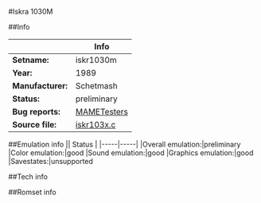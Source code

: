 #Iskra 1030M

##Info

||Info|
|-----|-----|
|**Setname:**|iskr1030m
|**Year:**|1989
|**Manufacturer:**|Schetmash
|**Status:**|preliminary
|**Bug reports:**|[MAMETesters](http://mametesters.org/view_all_set.php?type=1&temporary=y&search=iskr103x.c)
|**Source file:**|[iskr103x.c](https://github.com/mamedev/mame/blob/master/src/mess/drivers/iskr103x.c)

##Emulation info
|| Status |
|-----|-----|
|Overall emulation:|preliminary
|Color emulation:|good
|Sound emulation:|good
|Graphics emulation:|good
|Savestates:|unsupported

##Tech info

##Romset info

<!--- START OF EDITED COMMENT DO NOT TOUCH TEXT ABOVE-->
